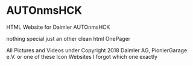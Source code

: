 # AUTOnmsHCK
HTML Website for Daimler AUTOnmsHCK

nothing special
just an other clean html OnePager

All Pictures and Videos under Copyright 2018 Daimler AG, PionierGarage e.V. or one of these Icon Websites I forgot which one exactly
